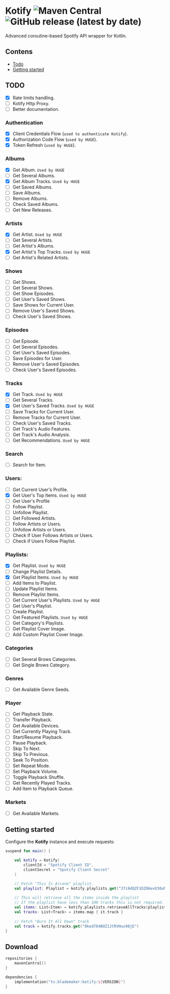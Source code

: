 # Kotify ![Maven Central](https://img.shields.io/maven-central/v/tv.blademaker/kotify) ![GitHub release (latest by date)](https://img.shields.io/github/v/release/Blad3Mak3r/Kotify)
Advanced coroutine-based Spotify API wrapper for Kotlin.

## Contens
- [Todo](#todo)
- [Getting started](#getting-started)

## TODO
- [x] Rate limits handling.
- [ ] Kotify Http Proxy.
- [ ] Better documentation.

### Authentication
- [x] Client Credentials Flow (``used to authenticate Kotify``).
- [x] Authorization Code Flow (``used by HUGE``).
- [x] Token Refresh (``used by HUGE``).

### Albums
- [x] Get Album. ``Used by HUGE``
- [ ] Get Several Albums. 
- [x] Get Album Tracks. ``Used by HUGE``
- [ ] Get Saved Albums. 
- [ ] Save Albums.
- [ ] Remove Albums.
- [ ] Check Saved Albums.
- [ ] Get New Releases.

### Artists
- [x] Get Artist. ``Used by HUGE``
- [ ] Get Several Artists.
- [ ] Get Artist's Albums.
- [x] Get Artist's Top Tracks. ``Used by HUGE``
- [ ] Get Artist's Related Artists.

### Shows
- [ ] Get Shows.
- [ ] Get Several Shows.
- [ ] Get Show Episodes.
- [ ] Get User's Saved Shows.
- [ ] Save Shows for Current User.
- [ ] Remove User's Saved Shows.
- [ ] Check User's Saved Shows.

### Episodes
- [ ] Get Episode.
- [ ] Get Several Episodes.
- [ ] Get User's Saved Episodes.
- [ ] Save Episodes for User.
- [ ] Remove User's Saved Episodes.
- [ ] Check User's Saved Episodes.

### Tracks
- [x] Get Track. ``Used by HUGE``
- [ ] Get Several Tracks.
- [x] Get User's Saved Tracks. ``Used by HUGE``
- [ ] Save Tracks for Current User.
- [ ] Remove Tracks for Current User.
- [ ] Check User's Saved Tracks.
- [ ] Get Track's Audio Features.
- [ ] Get Track's Audio Analysis.
- [ ] Get Recommendations. ``Used by HUGE``

### Search
- [ ] Search for Item.

### Users:
- [ ] Get Current User's Profile.
- [x] Get User's Top Items. ``Used by HUGE``
- [ ] Get User's Profile
- [ ] Follow Playlist.
- [ ] Unfollow Playlist.
- [ ] Get Followed Artists.
- [ ] Follow Artists or Users.
- [ ] Unfollow Artists or Users.
- [ ] Check If User Follows Artists or Users.
- [ ] Check if Users Follow Playlist.

### Playlists:
- [x] Get Playlist. ``Used by HUGE``
- [ ] Change Playlist Details.
- [x] Get Playlist Items. ``Used by HUGE``
- [ ] Add Items to Playlist.
- [ ] Update Playlist Items.
- [ ] Remove Playlist Items.
- [ ] Get Current User's Playlists. ``Used by HUGE``
- [ ] Get User's Playlist.
- [ ] Create Playlist.
- [ ] Get Featured Playlists. ``Used by HUGE``
- [ ] Get Category's Playlists.
- [ ] Get Playlist Cover Image.
- [ ] Add Custom Playlist Cover Image.

### Categories
- [ ] Get Several Brows Categories.
- [ ] Get Single Brows Category.

### Genres
- [ ] Get Available Genre Seeds.

### Player
- [ ] Get Playback State.
- [ ] Transfer Playback.
- [ ] Get Available Devices.
- [ ] Get Currently Playing Track.
- [ ] Start/Resume Playback.
- [ ] Pause Playback.
- [ ] Skip To Next.
- [ ] Skip To Previous.
- [ ] Seek To Position.
- [ ] Set Repeat Mode.
- [ ] Set Playback Volume.
- [ ] Toggle Playback Shuffle.
- [ ] Get Recently Played Tracks.
- [ ] Add Item to Playback Queue.

### Markets
  - [ ] Get Available Markets.

## Getting started
Configure the **Kotify** instance and execute requests:
```kotlin
suspend fun main() {

    val kotify = Kotify(
        clientId = "Spotify Client ID",
        clientSecret = "Spotify Client Secret"
    )

    // Fetch "This Is Arcane" playlist.
    val playlist: Playlist = kotify.playlists.get("37i9dQZF1DZ06evO30uMeI")
    
    // This will retrieve all the items inside the playlist
    // If the playlist have less than 100 tracks this is not required.
    val items: List<Item> = kotify.playlists.retrieveAllTracks(playlist)
    val tracks: List<Track> = items.map { it.track }
    
    // Fetch "Burn It All Down" track
    val track = kotify.tracks.get("0ked784BOZ1JtRVHux98jE")
}
```

## Download
```kotlin
repositories {
    mavenCentral()
}

dependencies {
    implementation("tv.blademaker:kotify:${VERSION}")
}
```